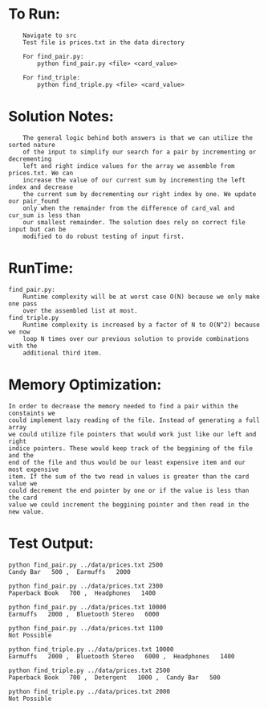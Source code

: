 # To Run: 
        Navigate to src
        Test file is prices.txt in the data directory

        For find_pair.py:
            python find_pair.py <file> <card_value>

        For find_triple:
            python find_triple.py <file> <card_value>
    

# Solution Notes: 
        The general logic behind both answers is that we can utilize the sorted nature 
        of the input to simplify our search for a pair by incrementing or decrementing
        left and right indice values for the array we assemble from prices.txt. We can 
        increase the value of our current sum by incrementing the left index and decrease
        the current sum by decrementing our right index by one. We update our pair_found 
        only when the remainder from the difference of card_val and cur_sum is less than 
        our smallest remainder. The solution does rely on correct file input but can be
        modified to do robust testing of input first.

# RunTime:
    find_pair.py:
        Runtime complexity will be at worst case O(N) because we only make one pass 
        over the assembled list at most.
    find_triple.py
        Runtime complexity is increased by a factor of N to O(N^2) because we now
        loop N times over our previous solution to provide combinations with the
        additional third item. 

# Memory Optimization:
    In order to decrease the memory needed to find a pair within the constaints we 
    could implement lazy reading of the file. Instead of generating a full array 
    we could utilize file pointers that would work just like our left and right 
    indice pointers. These would keep track of the beggining of the file and the 
    end of the file and thus would be our least expensive item and our most expensive
    item. If the sum of the two read in values is greater than the card value we 
    could decrement the end pointer by one or if the value is less than the card
    value we could increment the beggining pointer and then read in the new value.

# Test Output:
    python find_pair.py ../data/prices.txt 2500
    Candy Bar   500 ,  Earmuffs   2000

    python find_pair.py ../data/prices.txt 2300
    Paperback Book   700 ,  Headphones   1400

    python find_pair.py ../data/prices.txt 10000
    Earmuffs   2000 ,  Bluetooth Stereo   6000

    python find_pair.py ../data/prices.txt 1100
    Not Possible

    python find_triple.py ../data/prices.txt 10000
    Earmuffs   2000 ,  Bluetooth Stereo   6000 ,  Headphones   1400

    python find_triple.py ../data/prices.txt 2500
    Paperback Book   700 ,  Detergent   1000 ,  Candy Bar   500

    python find_triple.py ../data/prices.txt 2000
    Not Possible




